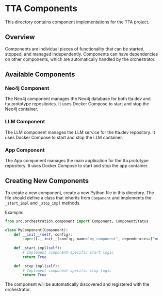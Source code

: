 # TTA Components

This directory contains component implementations for the TTA project.

## Overview

Components are individual pieces of functionality that can be started, stopped, and managed independently. Components can have dependencies on other components, which are automatically handled by the orchestrator.

## Available Components

### Neo4j Component

The Neo4j component manages the Neo4j database for both tta.dev and tta.prototype repositories. It uses Docker Compose to start and stop the Neo4j container.

### LLM Component

The LLM component manages the LLM service for the tta.dev repository. It uses Docker Compose to start and stop the LLM container.

### App Component

The App component manages the main application for the tta.prototype repository. It uses Docker Compose to start and stop the app container.

## Creating New Components

To create a new component, create a new Python file in this directory. The file should define a class that inherits from `Component` and implements the `_start_impl` and `_stop_impl` methods.

Example:

```python
from src.orchestration.component import Component, ComponentStatus

class MyComponent(Component):
    def __init__(self, config):
        super().__init__(config, name="my_component", dependencies=["neo4j"])
    
    def _start_impl(self):
        # Implement component-specific start logic
        return True
    
    def _stop_impl(self):
        # Implement component-specific stop logic
        return True
```

The component will be automatically discovered and registered with the orchestrator.
